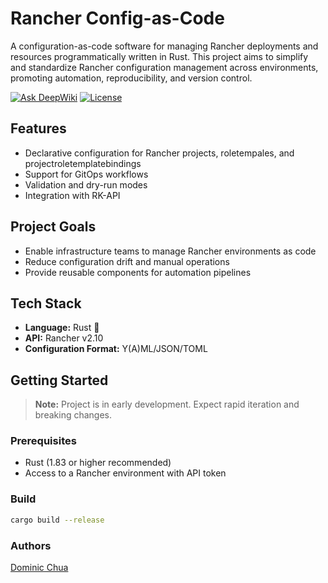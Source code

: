 # Rancher Config-as-Code

A configuration-as-code software for managing Rancher deployments and resources programmatically written in Rust. This project aims to simplify and standardize Rancher configuration management across environments, promoting automation, reproducibility, and version control.

[![Ask DeepWiki](https://deepwiki.com/badge.svg)](https://deepwiki.com/DeusSeos/Shepherd)
[![License](https://img.shields.io/badge/License-Apache_2.0-blue.svg)](https://opensource.org/licenses/Apache-2.0)

## Features

- Declarative configuration for Rancher projects, roletempales, and projectroletemplatebindings
- Support for GitOps workflows
- Validation and dry-run modes
- Integration with RK-API

## Project Goals

- Enable infrastructure teams to manage Rancher environments as code
- Reduce configuration drift and manual operations
- Provide reusable components for automation pipelines

## Tech Stack

- **Language:** Rust 🦀
- **API:** Rancher v2.10
- **Configuration Format:** Y(A)ML/JSON/TOML

## Getting Started

> **Note:** Project is in early development. Expect rapid iteration and breaking changes.

### Prerequisites

- Rust (1.83 or higher recommended)
- Access to a Rancher environment with API token

### Build

```bash
cargo build --release
```

### Authors

[Dominic Chua](https://github.com/DeusSeos)
